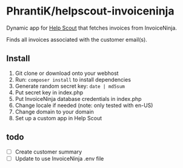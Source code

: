# PhrantiK/helpscout-invoiceninja

Dynamic app for [Help Scout](http://helpscout.net) that fetches invoices from InvoiceNinja.

Finds all invoices associated with the customer email(s).

## Install

1. Git clone or download onto your webhost
2. Run: `composer install` to install dependencies
3. Generate random secret key: `date | md5sum`
4. Put secret key in index.php
5. Put InvoiceNinja database credentials in index.php
6. Change locale if needed (note: only tested with en-US)
6. Change domain to your domain
7. Set up a custom app in Help Scout

## todo

- [ ] Create customer summary
- [ ] Update to use InvoiceNinja .env file
